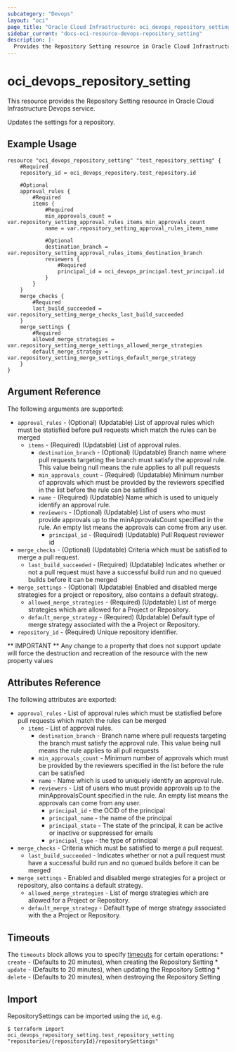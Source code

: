 ```yaml
---
subcategory: "Devops"
layout: "oci"
page_title: "Oracle Cloud Infrastructure: oci_devops_repository_setting"
sidebar_current: "docs-oci-resource-devops-repository_setting"
description: |-
  Provides the Repository Setting resource in Oracle Cloud Infrastructure Devops service
---
```


# oci_devops_repository_setting
This resource provides the Repository Setting resource in Oracle Cloud Infrastructure Devops service.

Updates the settings for a repository.

## Example Usage

```hcl
resource "oci_devops_repository_setting" "test_repository_setting" {
	#Required
	repository_id = oci_devops_repository.test_repository.id

	#Optional
	approval_rules {
		#Required
		items {
			#Required
			min_approvals_count = var.repository_setting_approval_rules_items_min_approvals_count
			name = var.repository_setting_approval_rules_items_name

			#Optional
			destination_branch = var.repository_setting_approval_rules_items_destination_branch
			reviewers {
				#Required
				principal_id = oci_devops_principal.test_principal.id
			}
		}
	}
	merge_checks {
		#Required
		last_build_succeeded = var.repository_setting_merge_checks_last_build_succeeded
	}
	merge_settings {
		#Required
		allowed_merge_strategies = var.repository_setting_merge_settings_allowed_merge_strategies
		default_merge_strategy = var.repository_setting_merge_settings_default_merge_strategy
	}
}
```

## Argument Reference

The following arguments are supported:

* `approval_rules` - (Optional) (Updatable) List of approval rules which must be statisfied before pull requests which match the rules can be merged
	* `items` - (Required) (Updatable) List of approval rules.
		* `destination_branch` - (Optional) (Updatable) Branch name where pull requests targeting the branch must satisfy the approval rule. This value being null means the rule applies to all pull requests
		* `min_approvals_count` - (Required) (Updatable) Minimum number of approvals which must be provided by the reviewers specified in the list before the rule can be satisfied
		* `name` - (Required) (Updatable) Name which is used to uniquely identify an approval rule.
		* `reviewers` - (Optional) (Updatable) List of users who must provide approvals up to the minApprovalsCount specified in the rule. An empty list means the approvals can come from any user.
			* `principal_id` - (Required) (Updatable) Pull Request reviewer id
* `merge_checks` - (Optional) (Updatable) Criteria which must be satisfied to merge a pull request.
	* `last_build_succeeded` - (Required) (Updatable) Indicates whether or not a pull request must have a successful build run and no queued builds before it can be merged
* `merge_settings` - (Optional) (Updatable) Enabled and disabled merge strategies for a project or repository, also contains a default strategy.
	* `allowed_merge_strategies` - (Required) (Updatable) List of merge strategies which are allowed for a Project or Repository.
	* `default_merge_strategy` - (Required) (Updatable) Default type of merge strategy associated with the a Project or Repository.
* `repository_id` - (Required) Unique repository identifier.


** IMPORTANT **
Any change to a property that does not support update will force the destruction and recreation of the resource with the new property values

## Attributes Reference

The following attributes are exported:

* `approval_rules` - List of approval rules which must be statisfied before pull requests which match the rules can be merged
	* `items` - List of approval rules.
		* `destination_branch` - Branch name where pull requests targeting the branch must satisfy the approval rule. This value being null means the rule applies to all pull requests
		* `min_approvals_count` - Minimum number of approvals which must be provided by the reviewers specified in the list before the rule can be satisfied
		* `name` - Name which is used to uniquely identify an approval rule.
		* `reviewers` - List of users who must provide approvals up to the minApprovalsCount specified in the rule. An empty list means the approvals can come from any user.
			* `principal_id` - the OCID of the principal
			* `principal_name` - the name of the principal
			* `principal_state` - The state of the principal, it can be active or inactive or suppressed for emails
			* `principal_type` - the type of principal
* `merge_checks` - Criteria which must be satisfied to merge a pull request.
	* `last_build_succeeded` - Indicates whether or not a pull request must have a successful build run and no queued builds before it can be merged
* `merge_settings` - Enabled and disabled merge strategies for a project or repository, also contains a default strategy.
	* `allowed_merge_strategies` - List of merge strategies which are allowed for a Project or Repository.
	* `default_merge_strategy` - Default type of merge strategy associated with the a Project or Repository.

## Timeouts

The `timeouts` block allows you to specify [timeouts](https://registry.terraform.io/providers/oracle/oci/latest/docs/guides/changing_timeouts) for certain operations:
	* `create` - (Defaults to 20 minutes), when creating the Repository Setting
	* `update` - (Defaults to 20 minutes), when updating the Repository Setting
	* `delete` - (Defaults to 20 minutes), when destroying the Repository Setting


## Import

RepositorySettings can be imported using the `id`, e.g.

```
$ terraform import oci_devops_repository_setting.test_repository_setting "repositories/{repositoryId}/repositorySettings" 
```

